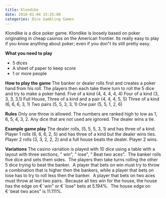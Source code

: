 ```yaml
---
title: Klondike
date: 2010-01-04 15:25:00
categories: Dice Gambling Games
---
```

Klondike is a dice poker game.
Klondike is loosely based on poker originating in cheap casinos on the American frontier.  Its really easy to play if you know anything about poker; even if you don&quot;t its still pretty easy.

<strong>What you need to play</strong>
<ul>
	<li>5 dices</li>
	<li>A sheet of paper to keep score</li>
	<li>1 or more people</li>
</ul>
<strong>How to play the game</strong>
The banker or dealer rolls first and creates a poker hand from his roll.
The players then each take there turn to roll the 5 dice and try to make a poker hand.
Five of a kind (4, 4, 4, 4, 4)
Four of a kind (3, 3, 3, 3,1)
Full House, Three of a kind and a pair (4, 4, 4, 5, 5)
Three of a kind (6, 6, 6, 3, 1)
Two pairs (5, 5, 3, 3, 1)
One pair (5, 5, 1, 2, 6)

<strong>Rules</strong>
Only one throw is allowed.
The numbers are ranked high to low as 1, 6, 5, 4, 3, 2.
Any dice that are not used are ignored.
The dealer wins a tie.

<strong>Example game play</strong>
The dealer rolls, (5, 5, 5, 3, 1) and has three of a kind.
Player 1 rolls (6, 6, 6, 2, 5) and has three of a kind but the dealer wins ties.
Player 2 rolls (3, 3, 2, 2, 2) and a full house beats the dealer.
Player 2 wins.

<strong>Variations</strong>
The casino variation is played with 10 dice using a table with a layout with three sections, "
win", "
lose", "
Beat two aces".  The banker rolls five dice and sets them sides.  The players then take turns rolling the other 5 dice trying to beat the banker.  A player that bets on win must try to throw a combination that is higher then the bankers, while a player that bets on lose has to try to roll less then the banker.  A player that bets on two aces must throw at lest two pairs.  Because all ties win for the house, the house has the edge on €˜win&quot; or €˜lose&quot; bets at 5.194%.  The house edge on €˜beat two aces&quot; is 11.111%.
